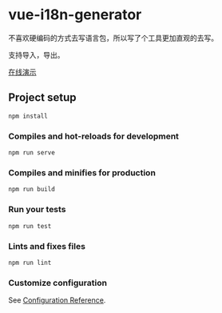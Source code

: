 # vue-i18n-generator

不喜欢硬编码的方式去写语言包，所以写了个工具更加直观的去写。

支持导入，导出。

[在线演示](http://vue-i18n-generator.onlytg.com/)


## Project setup
```
npm install
```

### Compiles and hot-reloads for development
```
npm run serve
```

### Compiles and minifies for production
```
npm run build
```

### Run your tests
```
npm run test
```

### Lints and fixes files
```
npm run lint
```

### Customize configuration
See [Configuration Reference](https://cli.vuejs.org/config/).
